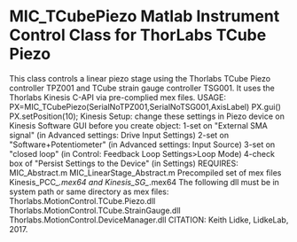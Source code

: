 # MIC_TCubePiezo Matlab Instrument Control Class for ThorLabs TCube Piezo
This class controls a linear piezo stage using the Thorlabs TCube Piezo
controller TPZ001 and TCube strain gauge controller TSG001. It uses the Thorlabs
Kinesis C-API via pre-complied mex files.
USAGE:
PX=MIC_TCubePiezo(SerialNoTPZ001,SerialNoTSG001,AxisLabel)
PX.gui()
PX.setPosition(10);
Kinesis Setup:
change these settings in Piezo device on Kinesis Software GUI before you create object:
1-set on "External SMA signal" (in Advanced settings: Drive Input Settings)
2-set on "Software+Potentiometer" (in Advanced settings: Input Source)
3-set on "closed loop" (in Control: Feedback Loop Settings>Loop Mode)
4-check box of "Persist Settings to the Device" (in Settings)
REQUIRES:
MIC_Abstract.m
MIC_LinearStage_Abstract.m
Precompiled set of mex files Kinesis_PCC_*.mex64 and Kinesis_SG_*.mex64
The following dll must be in system path or same directory as mex files:
Thorlabs.MotionControl.TCube.Piezo.dll
Thorlabs.MotionControl.TCube.StrainGauge.dll
Thorlabs.MotionControl.DeviceManager.dll
CITATION: Keith Lidke, LidkeLab, 2017.
